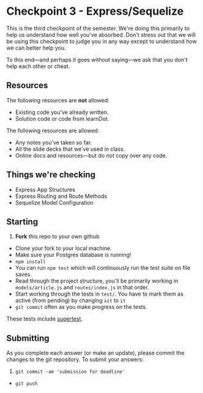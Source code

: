 # Checkpoint 3 - Express/Sequelize

This is the third checkpoint of the semester.  We're doing this primarily to help us understand how well you've absorbed.  Don't stress out that we will be using this checkpoint to judge you in any way except to understand how we can better help you.

To this end—and perhaps it goes without saying—we ask that you don't help each other or cheat.

## Resources

The following resources are **not** allowed:

* Existing code you've already written.
* Solution code or code from learnDot.

The following resources are allowed:

* Any notes you've taken so far.
* All the slide decks that we've used in class.
* Online docs and resources—but do not copy over any code.

## Things we're checking

* Express App Structures 
* Express Routing and Route Methods
* Sequelize Model Configuration

## Starting

1. **Fork** this repo to your own github
* Clone your fork to your local machine.
* Make sure your Postgres database is running!
* `npm install`
* You can run `npm test` which will continuously run the test suite on file saves.
* Read through the project structure, you'll be primarily working in `models/article.js` and  `routes/index.js` in that order.
* Start working through the tests in `test/`.  You have to mark them as active (from pending) by changing `xit` to `it`
* `git commit` often as you make progress on the tests.

These tests include [supertest](https://github.com/visionmedia/supertest).

## Submitting

As you complete each answer (or make an update), please commit the changes to the git repository.  To submit your answers:

1. `git commit -am 'submission for deadline'`
* `git push`

